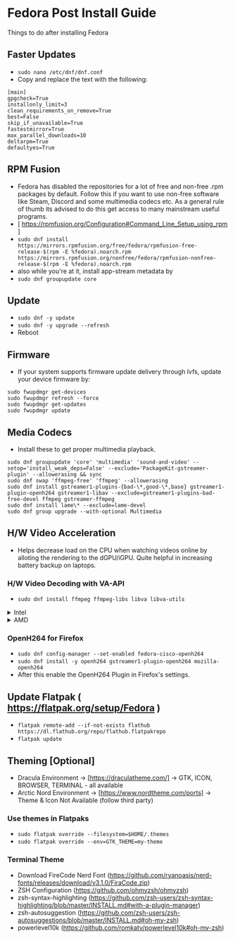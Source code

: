  # Fedora Post Install Guide
Things to do after installing Fedora

## Faster Updates
* `sudo nano /etc/dnf/dnf.conf` 
* Copy and replace the text with the following:
```
[main] 
gpgcheck=True 
installonly_limit=3 
clean_requirements_on_remove=True 
best=False 
skip_if_unavailable=True 
fastestmirror=True 
max_parallel_downloads=10 
deltarpm=True
defaultyes=True
``` 
## RPM Fusion
* Fedora has disabled the repositories for a lot of free and non-free .rpm packages by default. Follow this if you want to use non-free software like Steam, Discord and some multimedia codecs etc. As a general rule of thumb its advised to do this get access to many mainstream useful programs.
* [ https://rpmfusion.org/Configuration#Command_Line_Setup_using_rpm ]
* `sudo dnf install https://mirrors.rpmfusion.org/free/fedora/rpmfusion-free-release-$(rpm -E %fedora).noarch.rpm https://mirrors.rpmfusion.org/nonfree/fedora/rpmfusion-nonfree-release-$(rpm -E %fedora).noarch.rpm`
* also while you're at it, install app-stream metadata by
* `sudo dnf groupupdate core`

## Update 
* `sudo dnf -y update`
* `sudo dnf -y upgrade --refresh`
* Reboot

## Firmware
* If your system supports firmware update delivery through lvfs, update your device firmware by:
```
sudo fwupdmgr get-devices 
sudo fwupdmgr refresh --force 
sudo fwupdmgr get-updates 
sudo fwupdmgr update
```

## Media Codecs
* Install these to get proper multimedia playback.
````
sudo dnf groupupdate 'core' 'multimedia' 'sound-and-video' --setop='install_weak_deps=False' --exclude='PackageKit-gstreamer-plugin' --allowerasing && sync
sudo dnf swap 'ffmpeg-free' 'ffmpeg' --allowerasing
sudo dnf install gstreamer1-plugins-{bad-\*,good-\*,base} gstreamer1-plugin-openh264 gstreamer1-libav --exclude=gstreamer1-plugins-bad-free-devel ffmpeg gstreamer-ffmpeg
sudo dnf install lame\* --exclude=lame-devel
sudo dnf group upgrade --with-optional Multimedia
````

## H/W Video Acceleration
* Helps decrease load on the CPU when watching videos online by alloting the rendering to the dGPU/iGPU. Quite helpful in increasing battery backup on laptops.

### H/W Video Decoding with VA-API 
* `sudo dnf install ffmpeg ffmpeg-libs libva libva-utils`

<details>
<summary>Intel</summary>
 
* If you have an intel chipset after installing the packages above., Do:
* `sudo dnf install intel-media-driver`
</details>

<details>
<summary>AMD</summary>No need to do this for intel integrated graphics. Mesa drivers are for AMD graphics, who lost support for h264/h245 in the fedora repositories in f38 due to legal concerns.
 
* If you have an AMD chipset, after installing the packages above do:
```
sudo dnf swap mesa-va-drivers mesa-va-drivers-freeworld
```
</details>

### OpenH264 for Firefox
* `sudo dnf config-manager --set-enabled fedora-cisco-openh264`
* `sudo dnf install -y openh264 gstreamer1-plugin-openh264 mozilla-openh264`
* After this enable the OpenH264 Plugin in Firefox's settings.

## Update Flatpak ( https://flatpak.org/setup/Fedora )

* `flatpak remote-add --if-not-exists flathub https://dl.flathub.org/repo/flathub.flatpakrepo`
* `flatpak update`

  
## Theming [Optional]

* Dracula Environment -> [https://draculatheme.com/] -> GTK, ICON, BROWSER, TERMINAL - all available
* Arctic Nord Environment -> [https://www.nordtheme.com/ports] -> Theme & Icon Not Available (follow third party)


### Use themes in Flatpaks
* `sudo flatpak override --filesystem=$HOME/.themes`
* `sudo flatpak override --env=GTK_THEME=my-theme` 


### Terminal Theme
* Download FireCode Nerd Font (https://github.com/ryanoasis/nerd-fonts/releases/download/v3.1.0/FiraCode.zip)
* ZSH Configuration (https://github.com/ohmyzsh/ohmyzsh)
* zsh-syntax-highlighting (https://github.com/zsh-users/zsh-syntax-highlighting/blob/master/INSTALL.md#with-a-plugin-manager)
* zsh-autosuggestion (https://github.com/zsh-users/zsh-autosuggestions/blob/master/INSTALL.md#oh-my-zsh)
* powerlevel10k (https://github.com/romkatv/powerlevel10k#oh-my-zsh)

